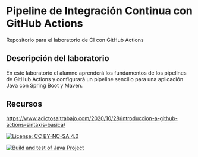 # Pipeline de Integración Continua con GitHub Actions

Repositorio para el laboratorio de CI con GitHub Actions

## Descripción del laboratorio

En este laboratorio el alumno aprenderá los fundamentos de los pipelines de GitHub Actions y configurará un pipeline
sencillo para una aplicación Java con Spring Boot y Maven. 

## Recursos
https://www.adictosaltrabajo.com/2020/10/28/introduccion-a-github-actions-sintaxis-basica/

[![License: CC BY-NC-SA 4.0](https://img.shields.io/badge/License-CC_BY--NC--SA_4.0-lightgrey.svg)](https://creativecommons.org/licenses/by-nc-sa/4.0/)


[![Build and test of Java Project](https://github.com/ETSISI-EMS/ems2023_lab_1_3_ci_github_actions-AnubihNut15/actions/workflows/main.yml/badge.svg)](https://github.com/ETSISI-EMS/ems2023_lab_1_3_ci_github_actions-AnubihNut15/actions/workflows/main.yml)
